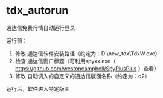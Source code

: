 # tdx_autorun
通达信免费行情自动运行登录

运行前：
1. 修改 通达信软件安装路径（约定为：D:\new_tdx\TdxW.exe）
2. 检查 通达信窗口标题（可利用spyxx.exe（ https://github.com/westoncampbell/SpyPlusPlus ）查看）
3. 修改 自动调入的自定义的通达信版面名称（约定为：q2）

运行后，软件进入特定版面
